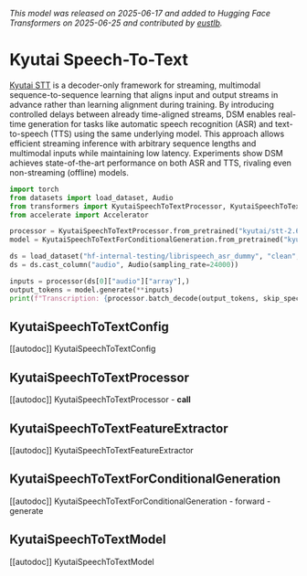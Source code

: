 <!--Copyright 2025 The HuggingFace Team. All rights reserved.

Licensed under the Apache License, Version 2.0 (the "License"); you may not use this file except in compliance with
the License. You may obtain a copy of the License at

http://www.apache.org/licenses/LICENSE-2.0

Unless required by applicable law or agreed to in writing, software distributed under the License is distributed on
an "AS IS" BASIS, WITHOUT WARRANTIES OR CONDITIONS OF ANY KIND, either express or implied. See the License for the
specific language governing permissions and limitations under the License.

⚠️ Note that this file is in Markdown but contain specific syntax for our doc-builder (similar to MDX) that may not be
rendered properly in your Markdown viewer.

-->
*This model was released on 2025-06-17 and added to Hugging Face Transformers on 2025-06-25 and contributed by [eustlb](https://huggingface.co/eustlb).*

# Kyutai Speech-To-Text

[Kyutai STT](https://huggingface.co/papers/2509.08753) is a decoder-only framework for streaming, multimodal sequence-to-sequence learning that aligns input and output streams in advance rather than learning alignment during training. By introducing controlled delays between already time-aligned streams, DSM enables real-time generation for tasks like automatic speech recognition (ASR) and text-to-speech (TTS) using the same underlying model. This approach allows efficient streaming inference with arbitrary sequence lengths and multimodal inputs while maintaining low latency. Experiments show DSM achieves state-of-the-art performance on both ASR and TTS, rivaling even non-streaming (offline) models.

<hfoptions id="usage">
<hfoption id="KyutaiSpeechToTextForConditionalGeneration">

```py
import torch
from datasets import load_dataset, Audio
from transformers import KyutaiSpeechToTextProcessor, KyutaiSpeechToTextForConditionalGeneration
from accelerate import Accelerator

processor = KyutaiSpeechToTextProcessor.from_pretrained("kyutai/stt-2.6b-en-trfs")
model = KyutaiSpeechToTextForConditionalGeneration.from_pretrained("kyutai/stt-2.6b-en-trfs", dtype="auto")

ds = load_dataset("hf-internal-testing/librispeech_asr_dummy", "clean", split="validation")
ds = ds.cast_column("audio", Audio(sampling_rate=24000))

inputs = processor(ds[0]["audio"]["array"],)
output_tokens = model.generate(**inputs)
print(f"Transcription: {processor.batch_decode(output_tokens, skip_special_tokens=True)}")
```

</hfoption>
</hfoptions>

## KyutaiSpeechToTextConfig

[[autodoc]] KyutaiSpeechToTextConfig

## KyutaiSpeechToTextProcessor

[[autodoc]] KyutaiSpeechToTextProcessor
    - __call__

## KyutaiSpeechToTextFeatureExtractor

[[autodoc]] KyutaiSpeechToTextFeatureExtractor

## KyutaiSpeechToTextForConditionalGeneration

[[autodoc]] KyutaiSpeechToTextForConditionalGeneration
    - forward
    - generate

## KyutaiSpeechToTextModel

[[autodoc]] KyutaiSpeechToTextModel
